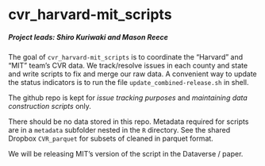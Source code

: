 
<!-- README.md is generated from README.Rmd. Please edit that file -->

# cvr_harvard-mit_scripts

##### Project leads: Shiro Kuriwaki and Mason Reece

<!-- badges: start -->
<!-- badges: end -->

The goal of `cvr_harvard-mit_scripts` is to coordinate the “Harvard” and
“MIT” team’s CVR data. We track/resolve issues in each county and state
and write scripts to fix and merge our raw data. A convenient way to
update the status indicators is to run the file
`update_combined-release.sh` in shell.

The github repo is kept for *issue tracking purposes* and *maintaining
data construction scripts* only.

There should be no data stored in this repo. Metadata required for
scripts are in a `metadata` subfolder nested in the `R` directory. See
the shared Dropbox `CVR_parquet` for subsets of cleaned in parquet
format.

We will be releasing MIT’s version of the script in the Dataverse /
paper.
